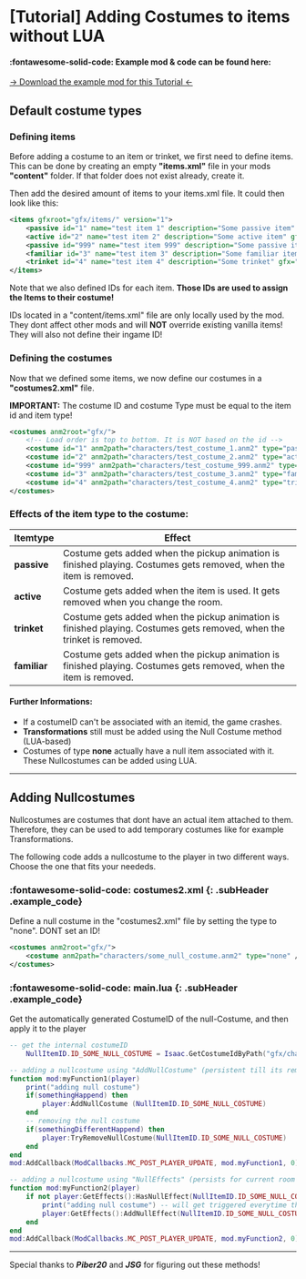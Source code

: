 # [Tutorial] Adding Costumes to items without LUA

#### :fontawesome-solid-code: Example mod & code can be found here:

[→ Download the example mod for this Tutorial ←](../abp/customData/costumes%20examplemod.zip)

## Default costume types
### Defining items

Before adding a costume to an item or trinket, we first need to define items. This can be done by creating an empty **"items.xml"** file in your mods **"content"** folder. If that folder does not exist already, create it.

Then add the desired amount of items to your items.xml file. It could then look like this:
```xml
<items gfxroot="gfx/items/" version="1">
	<passive id="1" name="test item 1" description="Some passive item" gfx="testitem_1.png" />
    <active id="2" name="test item 2" description="Some active item" gfx="testitem_2.png" />
	<passive id="999" name="test item 999" description="Some passive item but high ID" gfx="testitem_999.png" />
	<familiar id="3" name="test item 3" description="Some familiar item" gfx="testitem_3.png" />
	<trinket id="4" name="test item 4" description="Some trinket" gfx="testitem_4.png" />
</items>
```
Note that we also defined IDs for each item. **Those IDs are used to assign the Items to their costume!**

IDs located in a "content/items.xml" file are only locally used by the mod. They dont affect other mods and will **NOT** override existing vanilla items! They will also not define their ingame ID!

### Defining the costumes

Now that we defined some items, we now define our costumes in a **"costumes2.xml"** file.

**IMPORTANT:** The costume ID and costume Type must be equal to the item id and item type!
```xml
<costumes anm2root="gfx/">
	<!-- Load order is top to bottom. It is NOT based on the id -->
    <costume id="1" anm2path="characters/test_costume_1.anm2" type="passive" />
    <costume id="2" anm2path="characters/test_costume_2.anm2" type="active" />
    <costume id="999" anm2path="characters/test_costume_999.anm2" type="passive" />
    <costume id="3" anm2path="characters/test_costume_3.anm2" type="familiar" />
    <costume id="4" anm2path="characters/test_costume_4.anm2" type="trinket" />
</costumes>
```

### Effects of the item type to the costume:

|Itemtype|Effect|
|--- |--- |
|**passive**|Costume gets added when the pickup animation is finished playing. Costumes gets removed, when the item is removed.|
|**active**|Costume gets added when the item is used. It gets removed when you change the room.|
|**trinket**|Costume gets added when the pickup animation is finished playing. Costumes gets removed, when the trinket is removed.|
|**familiar**|Costume gets added when the pickup animation is finished playing. Costumes gets removed, when the item is removed.|

#### Further Informations:

*   If a costumeID can't be associated with an itemid, the game crashes.
*   **Transformations** still must be added using the Null Costume method (LUA-based)
*   Costumes of type **none** actually have a null item associated with it. These Nullcostumes can be added using LUA.

* * *

## Adding Nullcostumes

Nullcostumes are costumes that dont have an actual item attached to them. Therefore, they can be used to add temporary costumes like for example Transformations.

The following code adds a nullcostume to the player in two different ways. Choose the one that fits your neededs.

### :fontawesome-solid-code: costumes2.xml {: .subHeader .example_code}

Define a null costume in the "costumes2.xml" file by setting the type to "none". DONT set an ID!
```xml
<costumes anm2root="gfx/">
    <costume anm2path="characters/some_null_costume.anm2" type="none" />
</costumes>
```
### :fontawesome-solid-code: main.lua {: .subHeader .example_code}

Get the automatically generated CostumeID of the null-Costume, and then apply it to the player

```lua
-- get the internal costumeID
    NullItemID.ID_SOME_NULL_COSTUME = Isaac.GetCostumeIdByPath("gfx/characters/some_null_costume.anm2")

-- adding a nullcostume using "AddNullCostume" (persistent till its removed / run is restarted)
function mod:myFunction1(player)
    print("adding null costume")
    if(somethingHappend) then
        player:AddNullCostume (NullItemID.ID_SOME_NULL_COSTUME)
    end
    -- removing the null costume
    if(somethingDifferentHappend) then
        player:TryRemoveNullCostume(NullItemID.ID_SOME_NULL_COSTUME)
    end
end
mod:AddCallback(ModCallbacks.MC_POST_PLAYER_UPDATE, mod.myFunction1, 0)

-- adding a nullcostume using "NullEffects" (persists for current room and gets removed afterwards)
function mod:myFunction2(player)
    if not player:GetEffects():HasNullEffect(NullItemID.ID_SOME_NULL_COSTUME) then
        print("adding null costume") -- will get triggered everytime the room is changed
        player:GetEffects():AddNullEffect(NullItemID.ID_SOME_NULL_COSTUME, true)
    end
end
mod:AddCallback(ModCallbacks.MC_POST_PLAYER_UPDATE, mod.myFunction2, 0)
```

* * *

Special thanks to _**Piber20**_ and _**JSG**_ for figuring out these methods!